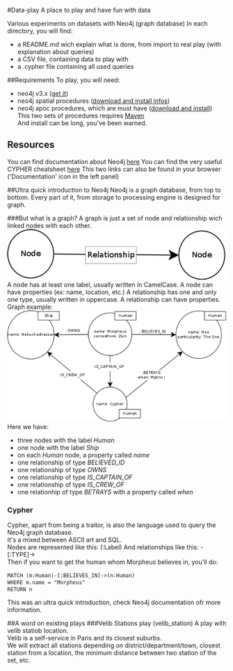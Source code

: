 #Data-play
A place to play and have fun with data

Various experiments on datasets with Neo4j (graph database)
In each directory, you will find:
  * a README.md wich explain what is done, from import to real play (with explanation about queries)
  * a CSV file, containing data to play with
  * a .cypher file containing all used queries

##Requirements
To play, you will need:
  * neo4j v3.x ([get it](http://neo4j.com/))
  * neo4j spatial procedures ([download and install infos](http://gist.asciidoctor.org/?dropbox-14493611%2Fcypher_spatial.adoc#_add_layer))
  * neo4j apoc procedures, which are must have ([download and install](https://github.com/neo4j-contrib/neo4j-apoc-procedures))<br>
This two sets of procedures requires [Maven](https://maven.apache.org/)<br>
And install can be long, you've been warned.<br>

## Resources
You can find documentation about Neo4j [here](http://neo4j.com/docs/developer-manual/current/)
You can find the very useful CYPHER cheatsheet [here](http://neo4j.com/docs/cypher-refcard/3.0/)
This two links can also be found in your browser ('Documentation' icon in the left panel)

##Ultra quick introduction to Neo4j
Neo4j is a graph database, from top to bottom. Every part of it, from storage to processing engine is designed for graph.

###But what is a graph?
A graph is just a set of node and relationship wich linked nodes with each other.
![What is a graph?](https://github.com/dominique-vassard/data-play/blob/master/images/whatisagraph.png)  
A node has at least one label, usually written in CamelCase.
A node can have properties (ex: name, location, etc.)
A relationship has one and only one type, usually written in uppercase.
A relationship can have properties.
Graph example:  
![Matrix](https://github.com/dominique-vassard/data-play/blob/master/images/graph_example.png)  
Here we have:
  * three nodes with the label *Human*
  * one node with the label *Ship*
  * on each *Human* node, a property called *name*
  * one relationship of type *BELIEVED_ID*
  * one relationship of type *OWNS*
  * one relationship of type *IS_CAPTAIN_OF*
  * one relationship of type *IS_CREW_OF*
  * one relationhip of type *BETRAYS* with a property called *when*

### Cypher
Cypher, apart from being a traitor, is also the language used to query the Neo4j graph database.  
It's a mixed between ASCII art and SQL.  
Nodes are represented like this: (:Label) 
And relationships like this: -[:TYPE]->  
Then if you want to get the human whom Morpheus believes in, you'll do:
```cypher
MATCH (m:Human)-[:BELIEVES_IN]->(n:Human)
WHERE m.name = "Morpheus"
RETURN n
```


This was an ultra quick introduction, check Neo4j documentation ofr more information.

##A word on existing plays
###Velib Stations play (velib_station)
A play with velib statiob location.<br>
Velib is a self-service in Paris and its closest suburbs.<br>
We will extract all stations depending on district/department/town, closest station from a location, the minimum distance between two station of the set, etc.<br>